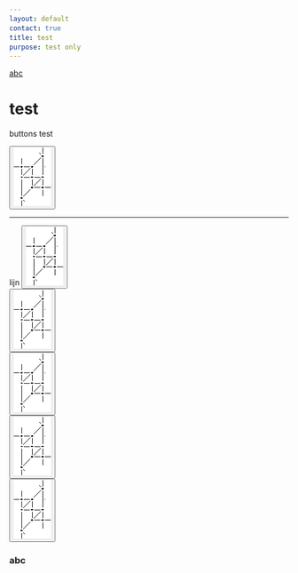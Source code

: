 ```yaml
---
layout: default
contact: true
title: test
purpose: test only
---
```


[abc]()



<style>
.button
  background-color: blue;
  border: 6px;
  border-color: red;
  color: green;
  padding: 0px;
  cursor: pointer;
  box-shadow: 3px 3px #ebebeb;
}

.button:hover {
  background-color: green;
   
}
  
</style>



# test

buttons test

<a href="../images_stitches/paris-lcr.png">
<button type="button"><img src="../images_stitches/paris-lcr.png"></button>
</a>

[p-paris-lcr]: ../images_stitches/paris-lcr.png            

<p><hr></p>
lijn
<a href="../images_stitches/paris-lcr.png">
<button type="button"><img src="../images_stitches/paris-lcr.png"></button>
</a></br>
<a href="../images_stitches/paris-lcr.png">
<button type="button"><img src="../images_stitches/paris-lcr.png"></button>
</a></br>
<a href="../images_stitches/paris-lcr.png">
<button type="button"><img src="../images_stitches/paris-lcr.png"></button>
</a></br>
<a href="../images_stitches/paris-lcr.png">
<button type="button"><img src="../images_stitches/paris-lcr.png"></button>
</a></br>
<a href="../images_stitches/paris-lcr.png">
<button type="button"><img src="../images_stitches/paris-lcr.png"></button>
</a></br>

### abc

